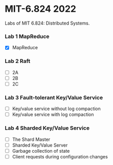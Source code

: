 # MIT-6.824 2022

Labs of MIT 6.824: Distributed Systems.

### Lab 1 MapReduce
- [X] MapReduce 


### Lab 2 Raft
- [ ] 2A
- [ ] 2B
- [ ] 2C

### Lab 3 Fault-tolerant Key/Value Service
- [ ] Key/value service without log compaction
- [ ] Key/value service with log compaction

### Lab 4 Sharded Key/Value Service
- [ ] The Shard Master
- [ ] Sharded Key/Value Server
- [ ] Garbage collection of state
- [ ] Client requests during configuration changes
